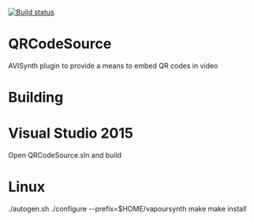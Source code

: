 [![Build status](https://ci.appveyor.com/api/projects/status/8st9b0l2r5mmxfrc?svg=true)](https://ci.appveyor.com/project/jeremypoulter/qrcodesource)

QRCodeSource
============

AVISynth plugin to provide a means to embed QR codes in video

Building
========

Visual Studio 2015
==================

Open QRCodeSource.sln and build

Linux
=====

 ./autogen.sh
 ./configure --prefix=$HOME/vapoursynth
 make
 make install

